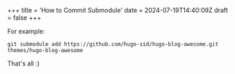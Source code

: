 +++
title = 'How to Commit Submodule'
date = 2024-07-19T14:40:09Z
draft = false
+++

For example:  
```
git submodule add https://github.com/hugo-sid/hugo-blog-awesome.git themes/hugo-blog-awesome
```
That's all :)